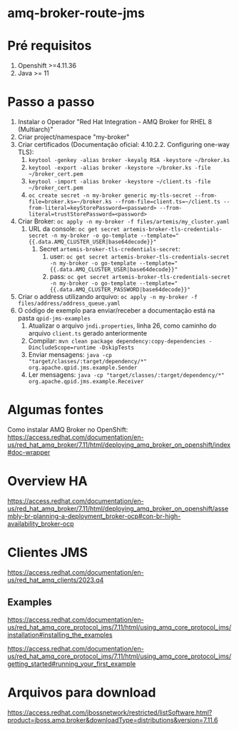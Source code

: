 # amq-broker-route-jms

# Pré requisitos
1. Openshift >=4.11.36
2. Java >= 11

# Passo a passo
1. Instalar o Operador "Red Hat Integration - AMQ Broker for RHEL 8 (Multiarch)"
2. Criar project/namespace "my-broker"
3. Criar certificados (Documentação oficial: 4.10.2.2. Configuring one-way TLS):
   1. ```keytool -genkey -alias broker -keyalg RSA -keystore ~/broker.ks```
   2. ```keytool -export -alias broker -keystore ~/broker.ks -file ~/broker_cert.pem```
   3. ```keytool -import -alias broker -keystore ~/client.ts -file ~/broker_cert.pem```
   4. ```oc create secret -n my-broker generic my-tls-secret --from-file=broker.ks=~/broker.ks --from-file=client.ts=~/client.ts --from-literal=keyStorePassword=<password> --from-literal=trustStorePassword=<password>```
4. Criar Broker: ```oc apply -n my-broker -f files/artemis/my_cluster.yaml```
   1. URL da console: ```oc get secret artemis-broker-tls-credentials-secret -n my-broker -o go-template --template="{{.data.AMQ_CLUSTER_USER|base64decode}}"```
      1. Secret `artemis-broker-tls-credentials-secret`:
         1.  user: ```oc get secret artemis-broker-tls-credentials-secret -n my-broker -o go-template --template="{{.data.AMQ_CLUSTER_USER|base64decode}}"```
         2.  pass: ```oc get secret artemis-broker-tls-credentials-secret -n my-broker -o go-template --template="{{.data.AMQ_CLUSTER_PASSWORD|base64decode}}"```
5.  Criar o address utilizando arquivo: ```oc apply -n my-broker -f files/address/address_queue.yaml```
6.  O código de exemplo para enviar/receber a documentação está na pasta `qpid-jms-examples`
    1.  Atualizar o arquivo `jndi.properties`, linha 26, como caminho do arquivo `client.ts` gerado anteriormente
    2.  Compilar: ```mvn clean package dependency:copy-dependencies -DincludeScope=runtime -DskipTests```
    3.  Enviar mensagens: ```java -cp "target/classes/:target/dependency/*" org.apache.qpid.jms.example.Sender```
    4.  Ler mensagens: ```java -cp "target/classes/:target/dependency/*" org.apache.qpid.jms.example.Receiver```


# Algumas fontes

Como instalar AMQ Broker no OpenShift: https://access.redhat.com/documentation/en-us/red_hat_amq_broker/7.11/html/deploying_amq_broker_on_openshift/index#doc-wrapper

# Overview HA 
https://access.redhat.com/documentation/en-us/red_hat_amq_broker/7.11/html/deploying_amq_broker_on_openshift/assembly-br-planning-a-deployment_broker-ocp#con-br-high-availability_broker-ocp

# Clientes JMS

https://access.redhat.com/documentation/en-us/red_hat_amq_clients/2023.q4

## Examples
https://access.redhat.com/documentation/en-us/red_hat_amq_core_protocol_jms/7.11/html/using_amq_core_protocol_jms/installation#installing_the_examples

https://access.redhat.com/documentation/en-us/red_hat_amq_core_protocol_jms/7.11/html/using_amq_core_protocol_jms/getting_started#running_your_first_example

# Arquivos para download
https://access.redhat.com/jbossnetwork/restricted/listSoftware.html?product=jboss.amq.broker&downloadType=distributions&version=7.11.6
